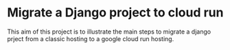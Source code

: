 # Migrate a Django project to cloud run

This aim of this project is to illustrate the main steps to migrate a django prject from a classic hosting to a google cloud run hosting.